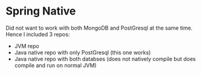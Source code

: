 # Spring Native

Did not want to work with both MongoDB and PostGresql at the same time. Hence I included 3 repos:
* JVM repo
* Java native repo with only PostGresql (this one works)
* Java native repo with both databses (does not natively compile but does compile and run on normal JVM)
